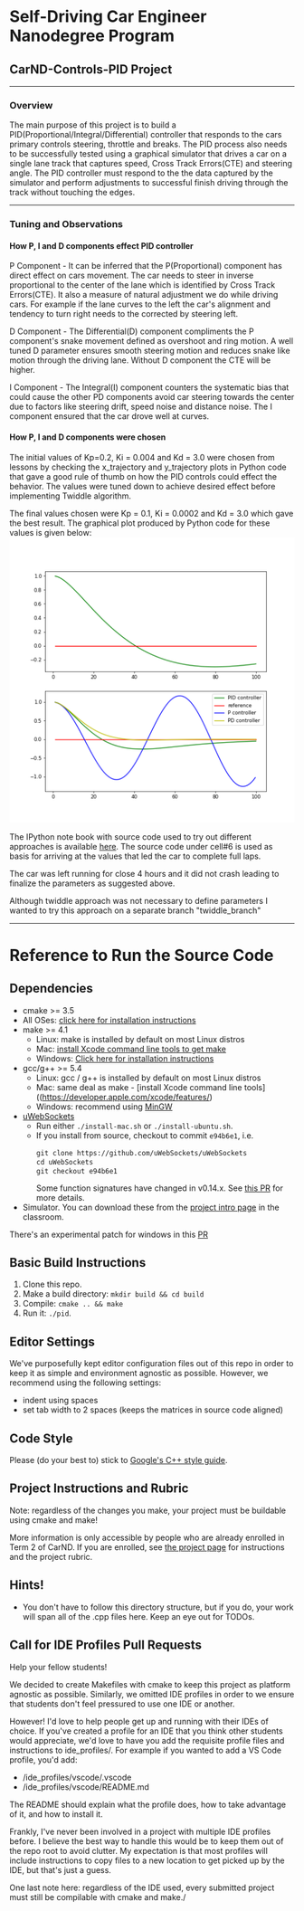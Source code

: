 # Self-Driving Car Engineer Nanodegree Program
## CarND-Controls-PID Project

---
### Overview
The main purpose of this project is to build a PID(Proportional/Integral/Differential) controller that responds to the cars primary controls steering, throttle and breaks. The PID process also needs to be successfully tested using a graphical simulator that drives a car on a single lane track that captures speed, Cross Track Errors(CTE) and steering angle. The PID controller must respond to the the data captured by the simulator and perform adjustments to successful finish driving through the track without touching the edges.

---
### Tuning and Observations

#### How P, I and D components effect PID controller
P Component - It can be inferred that the P(Proportional) component has direct effect on cars movement. The car needs to steer in inverse proportional to the center of the lane which is identified by Cross Track Errors(CTE). It also a measure of natural adjustment we do while driving cars. For example if the lane curves to the left the car's alignment and tendency to turn right needs to the corrected by steering left.

D Component - The Differential(D) component compliments the P component's snake movement defined as overshoot and ring motion. A well tuned D parameter ensures smooth steering motion and reduces snake like motion through the driving lane. Without D component the CTE will be higher.

I Component - The Integral(I) component counters the systematic bias that could cause the other PD components avoid car steering towards the center due to factors like steering drift, speed noise and distance noise. The I component ensured that the car drove well at curves.

#### How P, I and D components were chosen
The initial values of Kp=0.2, Ki = 0.004 and Kd = 3.0 were chosen from lessons by checking the x_trajectory and y_trajectory plots in Python code that gave a good rule of thumb on how the PID controls could effect the behavior. The values were tuned down to achieve desired effect before implementing Twiddle algorithm.

The final values chosen were Kp = 0.1, Ki = 0.0002 and Kd = 3.0 which gave the best result. The graphical plot produced by Python code for these values is given below:
![](./images/PIDControls.png)

The IPython note book with source code used to try out different approaches is available [here](./src/PIDControllerLabs.ipynb). The source code under cell#6 is used as basis for arriving at the values that led the car to complete full laps.

The car was left running for close 4 hours and it did not crash leading to finalize the parameters as suggested above.

Although twiddle approach was not necessary to define parameters I wanted to try this approach on a separate branch "twiddle_branch"

---
# Reference to Run the Source Code

## Dependencies

* cmake >= 3.5
 * All OSes: [click here for installation instructions](https://cmake.org/install/)
* make >= 4.1
  * Linux: make is installed by default on most Linux distros
  * Mac: [install Xcode command line tools to get make](https://developer.apple.com/xcode/features/)
  * Windows: [Click here for installation instructions](http://gnuwin32.sourceforge.net/packages/make.htm)
* gcc/g++ >= 5.4
  * Linux: gcc / g++ is installed by default on most Linux distros
  * Mac: same deal as make - [install Xcode command line tools]((https://developer.apple.com/xcode/features/)
  * Windows: recommend using [MinGW](http://www.mingw.org/)
* [uWebSockets](https://github.com/uWebSockets/uWebSockets)
  * Run either `./install-mac.sh` or `./install-ubuntu.sh`.
  * If you install from source, checkout to commit `e94b6e1`, i.e.
    ```
    git clone https://github.com/uWebSockets/uWebSockets
    cd uWebSockets
    git checkout e94b6e1
    ```
    Some function signatures have changed in v0.14.x. See [this PR](https://github.com/udacity/CarND-MPC-Project/pull/3) for more details.
* Simulator. You can download these from the [project intro page](https://github.com/udacity/self-driving-car-sim/releases) in the classroom.

There's an experimental patch for windows in this [PR](https://github.com/udacity/CarND-PID-Control-Project/pull/3)

## Basic Build Instructions

1. Clone this repo.
2. Make a build directory: `mkdir build && cd build`
3. Compile: `cmake .. && make`
4. Run it: `./pid`.

## Editor Settings

We've purposefully kept editor configuration files out of this repo in order to
keep it as simple and environment agnostic as possible. However, we recommend
using the following settings:

* indent using spaces
* set tab width to 2 spaces (keeps the matrices in source code aligned)

## Code Style

Please (do your best to) stick to [Google's C++ style guide](https://google.github.io/styleguide/cppguide.html).

## Project Instructions and Rubric

Note: regardless of the changes you make, your project must be buildable using
cmake and make!

More information is only accessible by people who are already enrolled in Term 2
of CarND. If you are enrolled, see [the project page](https://classroom.udacity.com/nanodegrees/nd013/parts/40f38239-66b6-46ec-ae68-03afd8a601c8/modules/f1820894-8322-4bb3-81aa-b26b3c6dcbaf/lessons/e8235395-22dd-4b87-88e0-d108c5e5bbf4/concepts/6a4d8d42-6a04-4aa6-b284-1697c0fd6562)
for instructions and the project rubric.

## Hints!

* You don't have to follow this directory structure, but if you do, your work
  will span all of the .cpp files here. Keep an eye out for TODOs.

## Call for IDE Profiles Pull Requests

Help your fellow students!

We decided to create Makefiles with cmake to keep this project as platform
agnostic as possible. Similarly, we omitted IDE profiles in order to we ensure
that students don't feel pressured to use one IDE or another.

However! I'd love to help people get up and running with their IDEs of choice.
If you've created a profile for an IDE that you think other students would
appreciate, we'd love to have you add the requisite profile files and
instructions to ide_profiles/. For example if you wanted to add a VS Code
profile, you'd add:

* /ide_profiles/vscode/.vscode
* /ide_profiles/vscode/README.md

The README should explain what the profile does, how to take advantage of it,
and how to install it.

Frankly, I've never been involved in a project with multiple IDE profiles
before. I believe the best way to handle this would be to keep them out of the
repo root to avoid clutter. My expectation is that most profiles will include
instructions to copy files to a new location to get picked up by the IDE, but
that's just a guess.

One last note here: regardless of the IDE used, every submitted project must
still be compilable with cmake and make./
